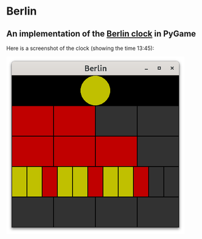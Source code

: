 # Berlin

## An implementation of the [Berlin clock](https://en.wikipedia.org/wiki/Mengenlehreuhr) in PyGame

Here is a screenshot of the clock (showing the time 13:45):

![screenshot](berlin.png "Berlin screenshot")
